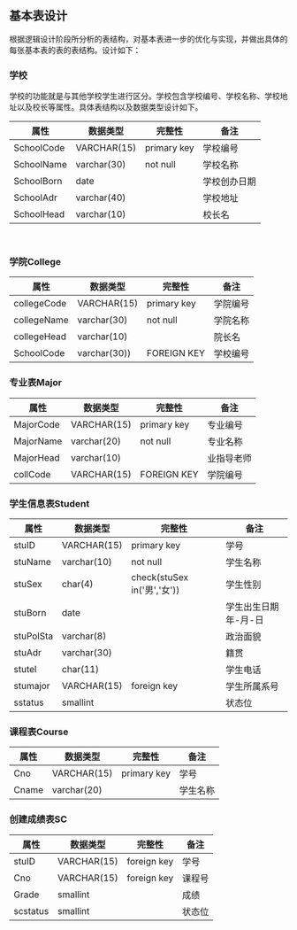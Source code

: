 ## 基本表设计      
根据逻辑设计阶段所分析的表结构，对基本表进一步的优化与实现，并做出具体的每张基本表的表的表结构。设计如下：
### 学校
  学校的功能就是与其他学校学生进行区分。学校包含学校编号、学校名称、学校地址以及校长等属性。具体表结构以及数据类型设计如下。               
  
  属性|数据类型|完整性|备注
  ----|------|-----|-----
  SchoolCode|VARCHAR(15)|primary key|学校编号
  SchoolName|varchar(30)|not null|学校名称
  SchoolBorn|date|      |学校创办日期
  SchoolAdr|varchar(40)|   |学校地址
  SchoolHead|varchar(10)|   |校长名           
  
### 学院College

  属性|数据类型|完整性|备注
  ----|------|-----|-----
  collegeCode|VARCHAR(15)|primary key|学院编号
  collegeName|varchar(30)|not null|学院名称
  collegeHead|varchar(10)|      |院长名
  SchoolCode| varchar(30))|FOREIGN KEY|学校编号             

### 专业表Major

  属性|数据类型|完整性|备注
  ----|------|-----|-----
MajorCode|VARCHAR(15)|primary key|专业编号
MajorName|varchar(20)|not null|专业名称
MajorHead|varchar(10)| |业指导老师
collCode|VARCHAR(15)|FOREIGN KEY|学院编号           

### 学生信息表Student

  属性|数据类型|完整性|备注
 ----|------|-----|-----
stuID|VARCHAR(15)|primary key|学号
stuName|varchar(10)|not null|学生名称
stuSex|char(4)|check(stuSex in('男','女'))|学生性别
stuBorn|date|  |学生出生日期年-月-日
stuPolSta|varchar(8)|  |政治面貌
stuAdr|varchar(30)|  |籍贯
stutel|char(11)|  |学生电话
stumajor|VARCHAR(15)|foreign key|学生所属系号
sstatus|smallint|  |状态位            


### 课程表Course

属性|数据类型|完整性|备注
 ----|------|-----|-----
Cno|VARCHAR(15)|primary key|学号
Cname|varchar(20)|  |学生名称                

### 创建成绩表SC

  属性|数据类型|完整性|备注
 ----|------|-----|-----
stuID|VARCHAR(15)|foreign key|学号
Cno|VARCHAR(15)|foreign key|课程号
Grade|smallint|  |成绩
scstatus|smallint|  |状态位

  
  
  
  
  
